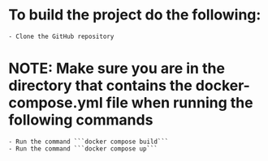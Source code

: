 # To build the project do the following:
    - Clone the GitHub repository
# NOTE: Make sure you are in the directory that contains the docker-compose.yml file when running the following commands
    - Run the command ```docker compose build```
    - Run the command ```docker compose up```
    
     